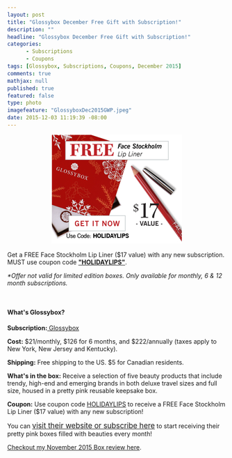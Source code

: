 ```yaml
---
layout: post
title: "Glossybox December Free Gift with Subscription!"
description: ""
headline: "Glossybox December Free Gift with Subscription!"
categories: 
      - Subscriptions
      - Coupons
tags: [Glossybox, Subscriptions, Coupons, December 2015]
comments: true
mathjax: null
published: true
featured: false
type: photo
imagefeature: "GlossyboxDec2015GWP.jpeg"
date: 2015-12-03 11:19:39 -08:00
---
```


<center><a href="https://www.glossybox.com/referal?CI=MTMzODY3">
<img src="/images/GlossyboxDec2015GWP.jpeg" width="300" height="250" alt="" border="0"/></a></center>

<p>Get a FREE Face Stockholm Lip Liner ($17 value) with any new subscription. MUST use coupon code <a href="https://www.glossybox.com/referal?CI=MTMzODY3" target="_blank"><b>"HOLIDAYLIPS"</b></a>.</p> 

<p><i>*Offer not valid for limited edition boxes. Only available for monthly, 6 & 12 month subscriptions.</i></p>

<br>

<H4>What's Glossybox?</H4>
<p><b>Subscription:</b><a href="https://www.glossybox.com/referal?CI=MTMzODY3" target="_blank"> Glossybox</a></p>
<p><b>Cost:</b> $21/monthly, $126 for 6 months, and $222/annually (taxes apply to New York, New Jersey and Kentucky).</p>
<p><b>Shipping:</b> Free shipping to the US. $5 for Canadian residents.</p>
<p><b>What's in the box:</b> Receive a selection of five beauty products that include trendy, high-end and emerging brands in both deluxe travel sizes and full size, housed in a pretty pink reusable keepsake box.</p>
<p><b>Coupon:</b> Use coupon code <a href="https://www.glossybox.com/referal?CI=MTMzODY3" target="_blank"> HOLIDAYLIPS</a> to receive a FREE Face Stockholm Lip Liner ($17 value) with any new subscription!</p>

<p>You can <a href="https://www.glossybox.com/referal?CI=MTMzODY3"><big>visit their website or subscribe here</big></a> to start receiving their pretty pink boxes filled with beauties every month!</p>

<p><a href="http://whatsupmailbox.com/subscriptions/reviews/Glossybox-Subscription-Box-November-2015-Review/" target="_blank">Checkout my November 2015 Box review here</a>.</p>
